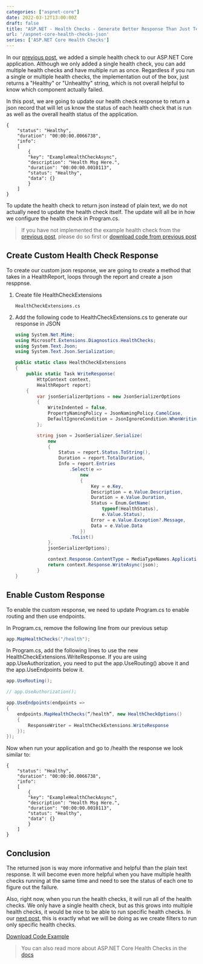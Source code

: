 ```yaml
---
categories: ["aspnet-core"]
date: 2022-03-12T13:00:00Z
draft: false
title: "ASP.NET - Health Checks - Generate Better Response Than Just Text"
url: '/aspnet-core-health-checks-json'
series: ['ASP.NET Core Health Checks']
---
```


In our [previous post](/aspnet-core-health-checks), we added a simple health check to our ASP.NET Core application. Although we only added a single health check, you can add multiple health checks and have multiple run as once.  Regardless if you run a single or multiple health checks, the implementation out of the box, just returns a "Healthy" or "Unhealthy" string, which is not overall helpful to know which component actually failed.

In this post, we are going to update our health check response to return a json record that will let us know the status of each health check that is run as well as the overall health status of the application.

```
{
    "status": "Healthy",
    "duration": "00:00:00.0066738",
    "info":
    [
        {
        "key": "ExampleHealthCheckAsync",
        "description": "Health Msg Here.",
        "duration": "00:00:00.0010113",
        "status": "Healthy",
        "data": {}
        }
    ]
}
```

<!--more-->

To update the health check to return json instead of plain text, we do not actually need to update the health check itself. The update will all be in how we configure the health check in Program.cs.

> If you have not implemented the example health check from the [previous post](/aspnet-core-health-checks), please do so first or [download code from previous post](https://github.com/digitaldrummerj/aspnet-core-health-checks/tree/feature/1-plain-text-response)

## Create Custom Health Check Response

To create our custom json response, we are going to create a method that takes in a HealthReport, loops through the report and create a json resppnse.

1. Create file HealthCheckExtensions

    ```text
    HealthCheckExtensions.cs
    ```

1. Add the following code to HealthCheckExtensions.cs to generate our response in JSON

    ```csharp {linenos=true, hl_lines=["20-38"]}
    using System.Net.Mime;
    using Microsoft.Extensions.Diagnostics.HealthChecks;
    using System.Text.Json;
    using System.Text.Json.Serialization;

    public static class HealthCheckExtensions
    {
        public static Task WriteResponse(
            HttpContext context,
            HealthReport report)
        {
            var jsonSerializerOptions = new JsonSerializerOptions
            {
                WriteIndented = false,
                PropertyNamingPolicy = JsonNamingPolicy.CamelCase,
                DefaultIgnoreCondition = JsonIgnoreCondition.WhenWritingNull
            };

            string json = JsonSerializer.Serialize(
                new
                {
                    Status = report.Status.ToString(),
                    Duration = report.TotalDuration,
                    Info = report.Entries
                        .Select(e =>
                            new
                            {
                                Key = e.Key,
                                Description = e.Value.Description,
                                Duration = e.Value.Duration,
                                Status = Enum.GetName(
                                    typeof(HealthStatus),
                                    e.Value.Status),
                                Error = e.Value.Exception?.Message,
                                Data = e.Value.Data
                            })
                        .ToList()
                },
                jsonSerializerOptions);

                context.Response.ContentType = MediaTypeNames.Application.Json;
                return context.Response.WriteAsync(json);
            }
    }
    ```

## Enable Custom Response

To enable the custom response, we need to update Program.cs to enable routing and then use endpoints.

In Program.cs, remove the following line from our previous setup

```csharp
app.MapHealthChecks("/health");
```

In Program.cs, add the following lines to use the new HealthCheckExtensions.WriteResponse.  If you are using app.UseAuthorization, you need to put the app.UseRouting() above it and the app.UseEndpoints below it.

```csharp
app.UseRouting();

// app.UseAuthorization();

app.UseEndpoints(endpoints =>
{
    endpoints.MapHealthChecks(“/health”, new HealthCheckOptions()
    {
        ResponseWriter = HealthCheckExtensions.WriteResponse
    });
});
```

Now when run your application and go to /health the response we look similar to:

```
{
    "status": "Healthy",
    "duration": "00:00:00.0066738",
    "info":
    [
        {
        "key": "ExampleHealthCheckAsync",
        "description": "Health Msg Here.",
        "duration": "00:00:00.0010113",
        "status": "Healthy",
        "data": {}
        }
    ]
}
```

## Conclusion

The returned json is way more informative and helpful than the plain text response.  It will become even more helpful when you have multiple health checks running at the same time and need to see the status of each one to figure out the failure.

Also, right now, when you run the health checks, it will run all of the health checks.  We only have a single health check, but as this grows into multiple health checks, it would be nice to be able to run specific health checks.  In our [next post](/aspnet-health-checks-filters), this is exactly what we will be doing as we create filters to run only specific health checks.

[Download Code Example](https://github.com/digitaldrummerj/aspnet-core-health-checks/tree/feature/2-json-response)

> You can also read more about ASP.NET Core Health Checks in the [docs](https://docs.microsoft.com/en-us/aspnet/core/host-and-deploy/health-checks)
